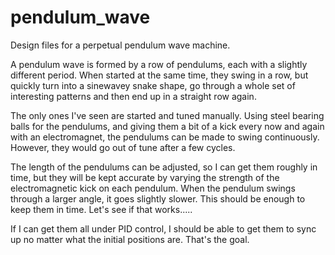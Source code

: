 # pendulum_wave
Design files for a perpetual pendulum wave machine.

A pendulum wave is formed by a row of pendulums, each with a slightly different period. When started at the same time, they swing in a row, but quickly turn into a sinewavey snake shape, go through a whole set of interesting patterns and then end up in a straight row again.

The only ones I've seen are started and tuned manually. Using steel bearing balls for the pendulums, and giving them a bit of a kick every now and again with an electromagnet, the pendulums can be made to swing continuously. However, they would go out of tune after a few cycles.

The length of the pendulums can be adjusted, so I can get them roughly in time, but they will be kept accurate by varying the strength of the electromagnetic kick on each pendulum. When the pendulum swings through a larger angle, it goes slightly slower. This should be enough to keep them in time. Let's see if that works.....

If I can get them all under PID control, I should be able to get them to sync up no matter what the initial positions are. That's the goal.
